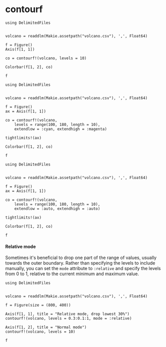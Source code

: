 # contourf


```@figure
using DelimitedFiles


volcano = readdlm(Makie.assetpath("volcano.csv"), ',', Float64)

f = Figure()
Axis(f[1, 1])

co = contourf!(volcano, levels = 10)

Colorbar(f[1, 2], co)

f
```

```@figure
using DelimitedFiles


volcano = readdlm(Makie.assetpath("volcano.csv"), ',', Float64)

f = Figure()
ax = Axis(f[1, 1])

co = contourf!(volcano,
    levels = range(100, 180, length = 10),
    extendlow = :cyan, extendhigh = :magenta)

tightlimits!(ax)

Colorbar(f[1, 2], co)

f
```

```@figure
using DelimitedFiles


volcano = readdlm(Makie.assetpath("volcano.csv"), ',', Float64)

f = Figure()
ax = Axis(f[1, 1])

co = contourf!(volcano,
    levels = range(100, 180, length = 10),
    extendlow = :auto, extendhigh = :auto)

tightlimits!(ax)

Colorbar(f[1, 2], co)

f
```

#### Relative mode

Sometimes it's beneficial to drop one part of the range of values, usually towards the outer boundary.
Rather than specifying the levels to include manually, you can set the `mode` attribute
to `:relative` and specify the levels from 0 to 1, relative to the current minimum and maximum value.

```@figure
using DelimitedFiles


volcano = readdlm(Makie.assetpath("volcano.csv"), ',', Float64)

f = Figure(size = (800, 400))

Axis(f[1, 1], title = "Relative mode, drop lowest 30%")
contourf!(volcano, levels = 0.3:0.1:1, mode = :relative)

Axis(f[1, 2], title = "Normal mode")
contourf!(volcano, levels = 10)

f
```
